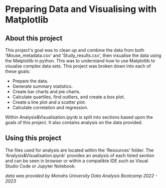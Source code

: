 # Preparing Data and Visualising with Matplotlib

## About this project
This project's goal was to clean up and combine the data from both 'Mouse_metadata.csv' and 'Study_results.csv', then visualise the data using the Matplotlib in python. This was to understand how to use Matplotlib to visualse complex data sets. This project was broken down into each of these goals:
- Prepare the data.
- Generate summary statistics.
- Create bar charts and pie charts.
- Calculate quartiles, find outliers, and create a box plot.
- Create a line plot and a scatter plot.
- Calculate correlation and regression.

Within Analysis&Visualisation.ipynb is split into sections based upon the goals of this project. It also contains analysis on the data provided.

## Using this project
The files used for analysis are located within the 'Resources' folder. The 'Analysis&Visualisation.ipynb' provides an analysis of each listed section and can be seen in browser or within a compatible IDE such as Visual Studio Code or Jupyter Notebook.

*data was provided by Monahs University Data Analysis Bootcamp 2022 - 2023*